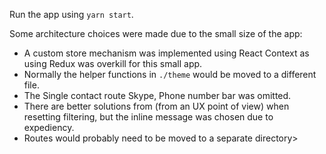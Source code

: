 Run the app using `yarn start`.

Some architecture choices were made due to the small size of the app:

- A custom store mechanism was implemented using React Context as using Redux was overkill for this small app.
- Normally the helper functions in `./theme` would be moved to a different file.
- The Single contact route Skype, Phone number bar was omitted.
- There are better solutions from (from an UX point of view) when resetting filtering, but the inline message was chosen due to expediency.
- Routes would probably need to be moved to a separate directory>
